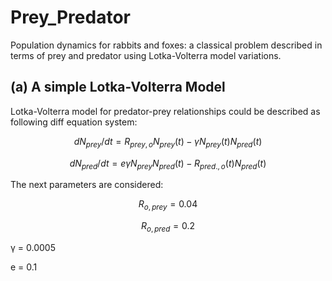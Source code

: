 # Prey_Predator
Population dynamics for rabbits and foxes: a classical problem described in terms of prey and predator using Lotka-Volterra model variations.

## (a) A simple Lotka-Volterra Model

Lotka-Volterra model for predator-prey relationships could be described as following diff equation system:


$$dN_{prey}/dt = R_{prey,o}N_{prey}(t) - γN_{prey}(t)N_{pred}(t)$$

$$dN_{pred}/dt = eγN_{prey}N_{pred}(t) - R_{pred.,o}(t)N_{pred}(t)$$

The next parameters are considered:

$$R_{o,prey}=0.04$$

$$R_{o,pred}=0.2$$

γ = 0.0005

e = 0.1
